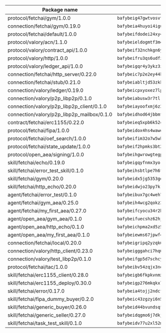 | Package name                                                  | Package hash                                                  |
| ------------------------------------------------------------- | ------------------------------------------------------------- |
| protocol/fetchai/gym/1.0.0                                    | `bafybeig47gwtvosvtghwbhhwqgxhz3whxbrmyicibxtzjtss3dkbygy3iq` |
| connection/fetchai/gym/0.19.0                                 | `bafybeia4huyoi4iguyea4apktr2fq62rewtzo2vskmkb4drzj6md5dzn44` |
| protocol/fetchai/default/1.0.0                                | `bafybeifdodei24xy4zsnmurg3dbbe2ysp7ii7v5bmrsgl7stt7lj22pezq` |
| protocol/valory/acn/1.1.0                                     | `bafybeieldogmtf3m4jdsvt4vvyay3jh54rjn3deasymfw43vz3o42vigmq` |
| protocol/valory/contract_api/1.0.0                            | `bafybeif32nchkgn6yet7e5gt4auhf7lsahxnj4t36kxbw55p3gi7qpeuxq` |
| protocol/valory/http/1.0.0                                    | `bafybeifru3qs6udfzprax7jxktbsuzn7immfvi3scgfspifq3zdxwkgvnm` |
| protocol/valory/ledger_api/1.0.0                              | `bafybeigqr4y3ykz3iulrcoqmji7hy3dxaoy7zmyyzff4ivpbubcpwdknai` |
| connection/fetchai/http_server/0.22.0                         | `bafybeic7p2e2ey44k6yv3dzznepekggceqc6mxb55e4xovcjnr3qym5ncu` |
| connection/fetchai/stub/0.21.0                                | `bafybeiabltjd53zkkyo2xmq5fmytg7cpsqmgioex7w2krrdwg3xmjosdyq` |
| connection/valory/ledger/0.19.0                               | `bafybeicpxyoxez7lperltamvikxu6vzk2lhqakbivce4nzywyzoqbxoogm` |
| connection/valory/p2p_libp2p/0.1.0                            | `bafybeiabusw3r7tlru57ciceqoarusmdbpubpjq63yav3kbgvrbnbzacqu` |
| connection/valory/p2p_libp2p_client/0.1.0                     | `bafybeiayoofxmj6z3pasn2akqj3udgq2ta2ar6mv6zoehstul2btvv3gqa` |
| connection/valory/p2p_libp2p_mailbox/0.1.0                    | `bafybeidhod64jbbmfnbbfa3ld3afc2245kapbjrqn4iqikw7c7ueewe5zi` |
| contract/fetchai/erc1155/0.22.0                               | `bafybeieq5xpb6k52csnzscdqrzo4yizoqxeim46pa5jltrmg7zhihcgspe` |
| protocol/fetchai/fipa/1.0.0                                   | `bafybeidox4hs4wawq5raikqfdw3752xv2w4bvzxs5ezwtymdmn6gpmipla` |
| protocol/fetchai/oef_search/1.0.0                             | `bafybeifim32o7w5wkpcnict6kn6lp7rlddwlul7dfigcg4nzmqayxpvduu` |
| protocol/fetchai/state_update/1.0.0                           | `bafybeif2hpmks3bt2wfgmjbckk23c6pmuszqyb4dttlxjqjuhf5qebo3ye` |
| protocol/open_aea/signing/1.0.0                               | `bafybeihgwrowgtegpe4ixe3iy5jx65u7pxebl5btrkywzmx7g52gjtbnpi` |
| skill/fetchai/echo/0.19.0                                     | `bafybeigqyfnmx3yoryx3yho6aj2te4px5u242nxtbhy3wnqrz35yoj6cyu` |
| skill/fetchai/error_test_skill/0.1.0                          | `bafybeihsbtlpe7h6fsvoxban5rilkmwviwkokul5cqym6atoolirontiyu` |
| skill/fetchai/gym/0.20.0                                      | `bafybeidx5jg5353gqk544h4u4vivos5upwc5sfy4xjmvf6ppzinzbmpfxe` |
| skill/fetchai/http_echo/0.20.0                                | `bafybeidwjo23py7krjrmgsae6onrgr3s7uq4kzy2epib55h5ub74yacqbm` |
| agent/fetchai/error_test/0.1.0                                | `bafybeibux7gc4weh7hwbltmub7j7tboqk4oi6ygrvzmqr6jf5y3k6h2jmm` |
| agent/fetchai/gym_aea/0.25.0                                  | `bafybeih4wcg2qokz3zcmtviam3djur5zfeynk4pcunp6xbav2i74ykbv4q` |
| agent/fetchai/my_first_aea/0.27.0                             | `bafybeifcyocu34r2h7flgctg2i5hnollfmoh5luwqpfmgk5ozuefwt4kae` |
| agent/open_aea/gym_aea/0.1.0                                  | `bafybeifuecshz62hjludvf3d3xgsk3x73dy5p5esptqjifz7na472ajhoe` |
| agent/open_aea/http_echo/0.1.0                                | `bafybeichpma2xd5z5ohx5omtypvvj3r65ziev3ttj6ctedqsaorwjgpkhu` |
| agent/open_aea/my_first_aea/0.1.0                             | `bafybeiewms67jpwf46u4wwh6tbzedsi5jffajnywgydeo5nlvvr6pcz2zm` |
| connection/fetchai/local/0.20.0                               | `bafybeigripq2yzqk6wbdtpnol4wurkv5hllzzk4kuooqfnxim3ofumldzm` |
| connection/valory/http_client/0.23.0                          | `bafybeigggahci7hq6tr3tyueatgkvgn73y4b3av2vk7vtr7jkeuwsqcteq` |
| connection/valory/test_libp2p/0.1.0                           | `bafybeifgp5d7schcydbanaumv3cbeoj3uxnbingp2645ppt6mlvaobb3ya` |
| protocol/fetchai/tac/1.0.0                                    | `bafybeibv54zqjx3nookodxh5z5b5vpsyxvwos5wvbs3yejczkp64dq57fm` |
| skill/fetchai/erc1155_client/0.28.0                           | `bafybeigb6fkpkvnmxnb74532eb6jg3eceqrohxnggdodqcs2blwt5bt2im` |
| skill/fetchai/erc1155_deploy/0.30.0                           | `bafybeigp276mkqkxl3xl7slqlb4p7bim3csvuppigncz4dvbz64mvlja2m` |
| skill/fetchai/error/0.17.0                                    | `bafybeia4tojj2ndcfaglor5ordpitpxzf2mdiaycmogbpqal7ddiapioku` |
| skill/fetchai/fipa_dummy_buyer/0.2.0                          | `bafybeic43zgzyi6n5yzaznzlvygove4nsxeymbjrrmu3x4xvrxarnttj7e` |
| skill/fetchai/generic_buyer/0.26.0                            | `bafybeid44bvundsqfyq4aewv3n5a4vv7dd54h2pwa7gavtdmotdwwsbc7a` |
| skill/fetchai/generic_seller/0.27.0                           | `bafybeidqgmo6j7dkjayt4l342ydyf2kqyfybzdnhnehmadlsg5i5zqrhhu` |
| skill/fetchai/task_test_skill/0.1.0                           | `bafybeidv77u2xl52mnxakwvh7fuh46aiwfpteyof4eaptfd4agoi6cdble` |
